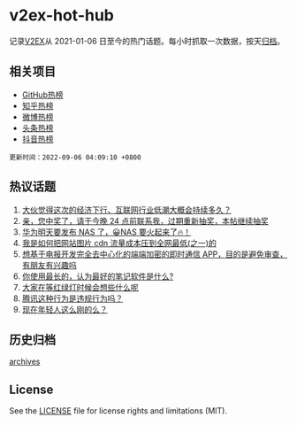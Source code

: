 # v2ex-hot-hub

 记录[V2EX](https://www.v2ex.com/)从 2021-01-06 日至今的热门话题。每小时抓取一次数据，按天[归档](archives)。
 
 ## 相关项目

- [GitHub热榜](https://github.com/lonnyzhang423/github-hot-hub)
- [知乎热榜](https://github.com/lonnyzhang423/zhihu-hot-hub)
- [微博热榜](https://github.com/lonnyzhang423/weibo-hot-hub)
- [头条热榜](https://github.com/lonnyzhang423/toutiao-hot-hub)
- [抖音热榜](https://github.com/lonnyzhang423/douyin-hot-hub)


 `更新时间：2022-09-06 04:09:10 +0800`

## 热议话题

1. [大伙觉得这次的经济下行、互联网行业低潮大概会持续多久？](https://www.v2ex.com/t/877746)
1. [亲，您中奖了，请于今晚 24 点前联系我，过期重新抽奖，本帖继续抽奖](https://www.v2ex.com/t/877784)
1. [华为明天要发布 NAS 了，😀NAS 要火起来了🔥！](https://www.v2ex.com/t/877829)
1. [我是如何把网站图片 cdn 流量成本压到全网最低(之一)的](https://www.v2ex.com/t/877718)
1. [想基于电报开发完全去中心化的端端加密的即时通信 APP，目的是避免审查，有朋友有兴趣吗](https://www.v2ex.com/t/877787)
1. [你使用最长的，认为最好的笔记软件是什么?](https://www.v2ex.com/t/877756)
1. [大家在等红绿灯时候会想些什么呢](https://www.v2ex.com/t/877723)
1. [腾讯这种行为是违规行为吗？](https://www.v2ex.com/t/877717)
1. [现在年轻人这么刚的么？](https://www.v2ex.com/t/877840)

## 历史归档

[archives](archives)

## License

See the [LICENSE](LICENSE) file for license rights and limitations (MIT).
